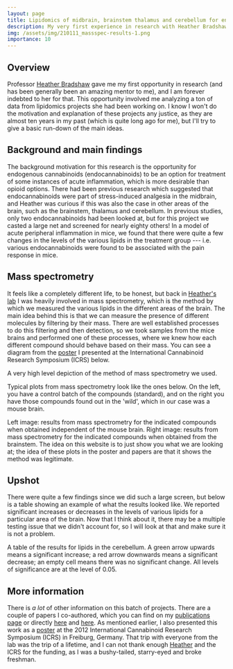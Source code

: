 ```yaml
---
layout: page
title: Lipidomics of midbrain, brainstem thalamus and cerebellum for endocannabinoids and related n-acyl amides
description: My very first experience in research with Heather Bradshaw at Indiana University. I helped her process and analyze the data from a large lipidomics project, where she was looking at levels of different lipids in several areas of the brain using an acute model peripheral inflammation.
img: /assets/img/210111_massspec-results-1.png
importance: 10
---
```


## Overview

Professor [Heather Bradshaw](https://psych.indiana.edu/directory/faculty/bradshaw-heather.html) gave me my first opportunity in research (and has been generally been an amazing mentor to me), and I am forever indebted to her for that. This opportunity involved me analyzing a ton of data from lipidomics projects she had been working on. I know I won't do the motivation and explanation of these projects any justice, as they are almost ten years in my past (which is quite long ago for me), but I'll try to give a basic run-down of the main ideas. 


## Background and main findings

The background motivation for this research is the opportunity for endogenous cannabinoids (endocannabinoids) to be an option for treatment of some instances of acute inflammation, which is more desirable than opioid options. There had been previous research which suggested that endocannabinoids were part of stress-induced analgesia in the midbrain, and Heather was curious if this was also the case in other areas of the brain, such as the brainstem, thalamus and cerebellum. In previous studies, only two endocannabinoids had been looked at, but for this project we casted a large net and screened for nearly eighty others! In a model of acute peripheral inflammation in mice, we found that there were quite a few changes in the levels of the various lipids in the treatment group --- i.e. various endocannabinoids were found to be associated with the pain response in mice. 


## Mass spectrometry

It feels like a completely different life, to be honest, but back in [Heather's lab](http://www.bryteideas.org/home) I was heavily involved in mass spectrometry, which is the method by which we measured the various lipids in the different areas of the brain. The main idea behind this is that we can measure the presence of different molecules by filtering by their mass. There are well established processes to do this filtering and then detection, so we took samples from the mice brains and performed one of these processes, where we knew how each different compound should behave based on their mass. You can see a diagram from the <a href= "{{ '/assets/pdf/120710_Rhodes_Brandon_ICRS_2BPoster_2012_HB+edits.pdf' | relative_url }}">poster</a> I presented at the International Cannabinoid Research Symposium (ICRS) below.

<div class="row justify-content-md-center">
        <img class="img-fluid rounded z-depth-1" src="{{ '/assets/img/210111_massspec.png' | relative_url }}" alt="" title="example image"/>
</div>
<div class="caption">
    A very high level depiction of the method of mass spectrometry we used.
</div>


Typical plots from mass spectrometry look like the ones below. On the left, you have a control batch of the compounds (standard), and on the right you have those compounds found out in the 'wild', which in our case was a mouse brain. 

<div class="row justify-content-sm-center">
    <div class="col-sm-6 mt-3 mt-md-0">
        <img class="img-fluid rounded z-depth-1" src="{{ '/assets/img/210111_massspec-results-1.png' | relative_url }}" alt="" title="example image"/>
    </div>
    <div class="col-sm-6mt-3 mt-md-0">
        <img class="img-fluid rounded z-depth-1" src="{{ '/assets/img/210111_massspec-results-2.png' | relative_url }}" alt="" title="example image"/>
    </div>
</div>
<div class="caption">
    Left image: results from mass spectrometry for the indicated compounds when obtained independent of the mouse brain. Right image: results from mass spectrometry for the indicated compounds when obtained from the brainstem. The idea on this website is to just show you what we are looking at; the idea of these plots in the poster and papers are that it shows the method was legitimate.
</div>

## Upshot

There were quite a few findings since we did such a large screen, but below is a table showing an example of what the results looked like. We reported significant increases or decreases in the levels of various lipids for a particular area of the brain. Now that I think about it, there may be a multiple testing issue that we didn't account for, so I will look at that and make sure it is not a problem.

<div class="row justify-content-lg-center">
        <img class="img-fluid rounded z-depth-1" src="{{ '/assets/img/210111_massspec-results-cerebellum.png' | relative_url }}" alt="" title="example image"/>
</div>
<div class="caption">
    A table of the results for lipids in the cerebellum. A green arrow upwards means a significant increase; a red arrow downwards means a significant decrease; an empty cell means there was no significant change. All levels of significance are at the level of 0.05.
</div>


## More information

There is *a lot* of other information on this batch of projects. There are a couple of papers I co-authored, which you can find on my [publications page](https://rhodb.github.io/publications/) or directly [here](https://journals.plos.org/plosone/article?id=10.1371/journal.pone.0067865) and [here](https://www.frontiersin.org/articles/10.3389/fncel.2014.00195/full). As mentioned earlier, I also presented this work as a <a href= "{{ '/assets/pdf/120710_Rhodes_Brandon_ICRS_2BPoster_2012_HB+edits.pdf' | relative_url }}">poster</a> at the 2012 International Cannabinoid Research Symposium (ICRS) in Freiburg, Germany. That trip with everyone from the lab was the trip of a lifetime, and I can not thank enough [Heather](https://psych.indiana.edu/directory/faculty/bradshaw-heather.html) and the ICRS for the funding, as I was a bushy-tailed, starry-eyed and broke freshman.
